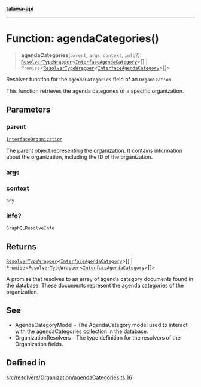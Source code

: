 [**talawa-api**](../../../../README.md)

***

# Function: agendaCategories()

> **agendaCategories**(`parent`, `args`, `context`, `info`?): [`ResolverTypeWrapper`](../../../../types/generatedGraphQLTypes/type-aliases/ResolverTypeWrapper.md)\<[`InterfaceAgendaCategory`](../../../../models/AgendaCategory/interfaces/InterfaceAgendaCategory.md)\>[] \| `Promise`\<[`ResolverTypeWrapper`](../../../../types/generatedGraphQLTypes/type-aliases/ResolverTypeWrapper.md)\<[`InterfaceAgendaCategory`](../../../../models/AgendaCategory/interfaces/InterfaceAgendaCategory.md)\>[]\>

Resolver function for the `agendaCategories` field of an `Organization`.

This function retrieves the agenda categories of a specific organization.

## Parameters

### parent

[`InterfaceOrganization`](../../../../models/Organization/interfaces/InterfaceOrganization.md)

The parent object representing the organization. It contains information about the organization, including the ID of the organization.

### args

### context

`any`

### info?

`GraphQLResolveInfo`

## Returns

[`ResolverTypeWrapper`](../../../../types/generatedGraphQLTypes/type-aliases/ResolverTypeWrapper.md)\<[`InterfaceAgendaCategory`](../../../../models/AgendaCategory/interfaces/InterfaceAgendaCategory.md)\>[] \| `Promise`\<[`ResolverTypeWrapper`](../../../../types/generatedGraphQLTypes/type-aliases/ResolverTypeWrapper.md)\<[`InterfaceAgendaCategory`](../../../../models/AgendaCategory/interfaces/InterfaceAgendaCategory.md)\>[]\>

A promise that resolves to an array of agenda category documents found in the database. These documents represent the agenda categories of the organization.

## See

 - AgendaCategoryModel - The AgendaCategory model used to interact with the agendaCategories collection in the database.
 - OrganizationResolvers - The type definition for the resolvers of the Organization fields.

## Defined in

[src/resolvers/Organization/agendaCategories.ts:16](https://github.com/Suyash878/talawa-api/blob/b5a9d8b4a1ea678a3d6f5b710b3721f91a3052fc/src/resolvers/Organization/agendaCategories.ts#L16)
